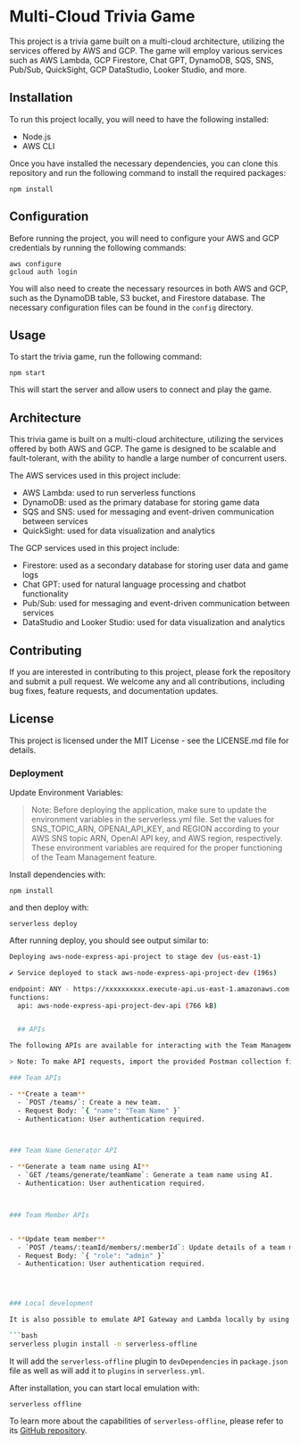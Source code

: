 # Multi-Cloud Trivia Game

This project is a trivia game built on a multi-cloud architecture, utilizing the services offered by AWS and GCP. The game will employ various services such as AWS Lambda, GCP Firestore, Chat GPT, DynamoDB, SQS, SNS, Pub/Sub, QuickSight, GCP DataStudio, Looker Studio, and more.

## Installation

To run this project locally, you will need to have the following installed:

- Node.js
- AWS CLI


Once you have installed the necessary dependencies, you can clone this repository and run the following command to install the required packages:

```
npm install
```

## Configuration

Before running the project, you will need to configure your AWS and GCP credentials by running the following commands:

```
aws configure
gcloud auth login
```

You will also need to create the necessary resources in both AWS and GCP, such as the DynamoDB table, S3 bucket, and Firestore database. The necessary configuration files can be found in the `config` directory.

## Usage

To start the trivia game, run the following command:

```
npm start
```

This will start the server and allow users to connect and play the game.

## Architecture

This trivia game is built on a multi-cloud architecture, utilizing the services offered by both AWS and GCP. The game is designed to be scalable and fault-tolerant, with the ability to handle a large number of concurrent users.

The AWS services used in this project include:

- AWS Lambda: used to run serverless functions
- DynamoDB: used as the primary database for storing game data
- SQS and SNS: used for messaging and event-driven communication between services
- QuickSight: used for data visualization and analytics

The GCP services used in this project include:

- Firestore: used as a secondary database for storing user data and game logs
- Chat GPT: used for natural language processing and chatbot functionality
- Pub/Sub: used for messaging and event-driven communication between services
- DataStudio and Looker Studio: used for data visualization and analytics

## Contributing

If you are interested in contributing to this project, please fork the repository and submit a pull request. We welcome any and all contributions, including bug fixes, feature requests, and documentation updates.

## License

This project is licensed under the MIT License - see the LICENSE.md file for details.


### Deployment

Update Environment Variables:

> Note: Before deploying the application, make sure to update the environment variables in the serverless.yml file. Set the values for SNS_TOPIC_ARN, OPENAI_API_KEY, and REGION according to your AWS SNS topic ARN, OpenAI API key, and AWS region, respectively. These environment variables are required for the proper functioning of the Team Management feature.

Install dependencies with:

```
npm install
```

and then deploy with:

```
serverless deploy
```

After running deploy, you should see output similar to:

```bash
Deploying aws-node-express-api-project to stage dev (us-east-1)

✔ Service deployed to stack aws-node-express-api-project-dev (196s)

endpoint: ANY - https://xxxxxxxxxx.execute-api.us-east-1.amazonaws.com
functions:
  api: aws-node-express-api-project-dev-api (766 kB)


  ## APIs

The following APIs are available for interacting with the Team Management feature. Please use the provided Postman collection file to access these APIs.

> Note: To make API requests, import the provided Postman collection file `serverless-trivia-game.postman_collection.json` into Postman. The collection includes pre-configured requests for each API endpoint, making it easy to test and interact with the Team Management feature.

### Team APIs

- **Create a team**
  - `POST /teams/`: Create a new team.
  - Request Body: `{ "name": "Team Name" }`
  - Authentication: User authentication required.



### Team Name Generator API

- **Generate a team name using AI**
  - `GET /teams/generate/teamName`: Generate a team name using AI.
  - Authentication: User authentication required.



### Team Member APIs


- **Update team member**
  - `POST /teams/:teamId/members/:memberId`: Update details of a team member.
  - Request Body: `{ "role": "admin" }`
  - Authentication: User authentication required.




### Local development

It is also possible to emulate API Gateway and Lambda locally by using `serverless-offline` plugin. In order to do that, execute the following command:

```bash
serverless plugin install -n serverless-offline
```

It will add the `serverless-offline` plugin to `devDependencies` in `package.json` file as well as will add it to `plugins` in `serverless.yml`.

After installation, you can start local emulation with:

```
serverless offline
```

To learn more about the capabilities of `serverless-offline`, please refer to its [GitHub repository](https://github.com/dherault/serverless-offline).